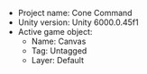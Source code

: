 <!-- UNITY CODE ASSIST INSTRUCTIONS START -->
- Project name: Cone Command
- Unity version: Unity 6000.0.45f1
- Active game object:
  - Name: Canvas
  - Tag: Untagged
  - Layer: Default
<!-- UNITY CODE ASSIST INSTRUCTIONS END -->
